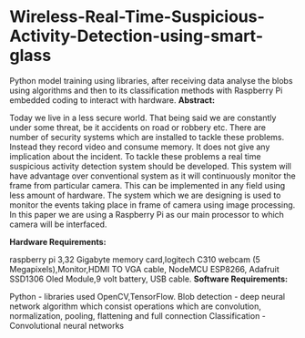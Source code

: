 # Wireless-Real-Time-Suspicious-Activity-Detection-using-smart-glass
Python model training using libraries, after receiving data analyse the blobs using algorithms and then to its classification methods with Raspberry Pi embedded coding to interact with hardware.
**Abstract:**

Today we live in a less secure world. That being said we are constantly under some threat, be it accidents on road or robbery etc. There are number of security systems which are installed to tackle these problems. Instead they record video and consume memory. It does not give any implication about the incident. To tackle these problems a real time suspicious activity detection system should be developed.
This system will have advantage over conventional system as it will continuously monitor the frame from particular camera. This can be implemented in any field using less amount of hardware. The system which we are designing is used to monitor the events taking place in frame of camera using image processing. In this paper we are using a Raspberry Pi as our main processor to which camera will be interfaced.
 
 **Hardware Requirements:**
 
 raspberry pi 3,32 Gigabyte memory card,logitech C310 webcam (5 Megapixels),Monitor,HDMI TO VGA cable, NodeMCU ESP8266, Adafruit
 SSD1306 Oled Module,9 volt battery, USB cable. 
 **Software Requirements:**
 
 Python - libraries used OpenCV,TensorFlow.
 Blob detection - deep neural network algorithm which consist operations which are convolution, normalization, pooling, flattening and full connection
 Classification - Convolutional neural networks
